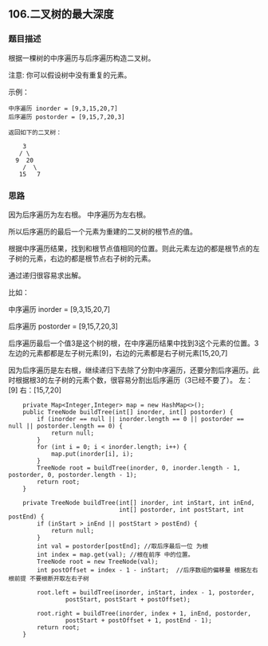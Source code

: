 ## 106.二叉树的最大深度
   
### 题目描述
根据一棵树的中序遍历与后序遍历构造二叉树。

注意:
你可以假设树中没有重复的元素。

示例：
```
中序遍历 inorder = [9,3,15,20,7]
后序遍历 postorder = [9,15,7,20,3]

返回如下的二叉树：

    3
   / \
  9  20
    /  \
   15   7
```

### 思路
因为后序遍历为左右根。 中序遍历为左右根。

所以后序遍历的最后一个元素为重建的二叉树的根节点的值。

根据中序遍历结果，找到和根节点值相同的位置。则此元素左边的都是根节点的左子树的元素，右边的都是根节点右子树的元素。

通过递归很容易求出解。


比如：

中序遍历 inorder = [9,3,15,20,7]

后序遍历 postorder = [9,15,7,20,3]

后序遍历最后一个值3是这个树的根，在中序遍历结果中找到3这个元素的位置。3左边的元素都都是左子树元素[9]，右边的元素都是右子树元素[15,20,7]

因为后序遍历是左右根，继续递归下去除了分割中序遍历，还要分割后序遍历。此时根据根3的左子树的元素个数，很容易分割出后序遍历（3已经不要了）。 左：[9] 右：[15,7,20] 
```   
    private Map<Integer,Integer> map = new HashMap<>();
    public TreeNode buildTree(int[] inorder, int[] postorder) {
        if (inorder == null || inorder.length == 0 || postorder == null || postorder.length == 0) {
            return null;
        }
        for (int i = 0; i < inorder.length; i++) {
            map.put(inorder[i], i);
        }
        TreeNode root = buildTree(inorder, 0, inorder.length - 1, postorder, 0, postorder.length - 1);
        return root;
    }

    private TreeNode buildTree(int[] inorder, int inStart, int inEnd,
                               int[] postorder, int postStart, int postEnd) {
        if (inStart > inEnd || postStart > postEnd) {
            return null;
        }
        int val = postorder[postEnd]; //取后序最后一位 为根
        int index = map.get(val); //根在前序 中的位置。
        TreeNode root = new TreeNode(val);
        int postOffset = index - 1 - inStart;  //后序数组的偏移量 根据左右 根前提 不要根断开取左右子树

        root.left = buildTree(inorder, inStart, index - 1, postorder,
                postStart, postStart + postOffset);

        root.right = buildTree(inorder, index + 1, inEnd, postorder,
                postStart + postOffset + 1, postEnd - 1);
        return root;
    }
```